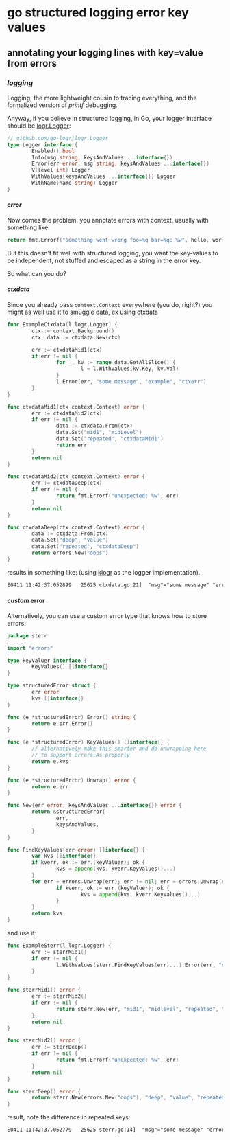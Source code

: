 # go structured logging error key values

## annotating your logging lines with key=value from errors

### _logging_

Logging, the more lightweight cousin to tracing everything,
and the formalized version of _printf_ debugging.

Anyway, if you believe in structured logging, in Go,
your logger interface should be [logr.Logger](https://pkg.go.dev/github.com/go-logr/logr#Logger):

```go
// github.com/go-logr/logr.Logger
type Logger interface {
        Enabled() bool
        Info(msg string, keysAndValues ...interface{})
        Error(err error, msg string, keysAndValues ...interface{})
        V(level int) Logger
        WithValues(keysAndValues ...interface{}) Logger
        WithName(name string) Logger
}
```

#### _error_

Now comes the problem:
you annotate errors with context, usually with something like:

```go
return fmt.Errorf("something went wrong foo=%q bar=%q: %w", hello, world, err)
```

But this doesn't fit well with structured logging,
you want the key-values to be independent,
not stuffed and escaped as a string in the error key.

So what can you do?

#### _ctxdata_

Since you already pass `context.Context` everywhere (you do, right?)
you might as well use it to smuggle data, ex using [ctxdata](https://pkg.go.dev/github.com/peterbourgon/ctxdata/v4)

```go
func ExampleCtxdata(l logr.Logger) {
        ctx := context.Background()
        ctx, data := ctxdata.New(ctx)

        err := ctxdataMid1(ctx)
        if err != nil {
                for _, kv := range data.GetAllSlice() {
                        l = l.WithValues(kv.Key, kv.Val)
                }
                l.Error(err, "some message", "example", "ctxerr")
        }
}

func ctxdataMid1(ctx context.Context) error {
        err := ctxdataMid2(ctx)
        if err != nil {
                data := ctxdata.From(ctx)
                data.Set("mid1", "midLevel")
                data.Set("repeated", "ctxdataMid1")
                return err
        }
        return nil
}

func ctxdataMid2(ctx context.Context) error {
        err := ctxdataDeep(ctx)
        if err != nil {
                return fmt.Errorf("unexpected: %w", err)
        }
        return nil
}

func ctxdataDeep(ctx context.Context) error {
        data := ctxdata.From(ctx)
        data.Set("deep", "value")
        data.Set("repeated", "ctxdataDeep")
        return errors.New("oops")
}

```

results in something like:
(using [klogr](https://pkg.go.dev/k8s.io/klog/v2/klogr) as the logger implementation).

```txt
E0411 11:42:37.052899   25625 ctxdata.go:21]  "msg"="some message" "error"="unexpected: oops" "deep"="value" "mid1"="midLevel" "repeated"="ctxdataMid1" "example"="ctxerr"
```

#### _custom_ error

Alternatively, you can use a custom error type that knows how to store errors:

```go
package sterr

import "errors"

type keyValuer interface {
        KeyValues() []interface{}
}

type structuredError struct {
        err error
        kvs []interface{}
}

func (e *structuredError) Error() string {
        return e.err.Error()
}

func (e *structuredError) KeyValues() []interface{} {
        // alternatively make this smarter and do unwrapping here
        // to support errors.As properly
        return e.kvs
}

func (e *structuredError) Unwrap() error {
        return e.err
}

func New(err error, keysAndValues ...interface{}) error {
        return &structuredError{
                err,
                keysAndValues,
        }
}

func FindKeyValues(err error) []interface{} {
        var kvs []interface{}
        if kverr, ok := err.(keyValuer); ok {
                kvs = append(kvs, kverr.KeyValues()...)
        }
        for err = errors.Unwrap(err); err != nil; err = errors.Unwrap(err) {
                if kverr, ok := err.(keyValuer); ok {
                        kvs = append(kvs, kverr.KeyValues()...)
                }
        }
        return kvs
}
```

and use it:

```go
func ExampleSterr(l logr.Logger) {
        err := sterrMid1()
        if err != nil {
                l.WithValues(sterr.FindKeyValues(err)...).Error(err, "some message", "example", "sterr")
        }
}

func sterrMid1() error {
        err := sterrMid2()
        if err != nil {
                return sterr.New(err, "mid1", "midlevel", "repeated", "sterrMid1")
        }
        return nil
}

func sterrMid2() error {
        err := sterrDeep()
        if err != nil {
                return fmt.Errorf("unexpected: %w", err)
        }
        return nil
}

func sterrDeep() error {
        return sterr.New(errors.New("oops"), "deep", "value", "repeated", "sterrDeep")
}
```

result, note the difference in repeated keys:

```txt
E0411 11:42:37.052779   25625 sterr.go:14]  "msg"="some message" "error"="unexpected: oops" "deep"="value" "mid1"="midlevel" "repeated"="sterrDeep" "example"="sterr"
```
